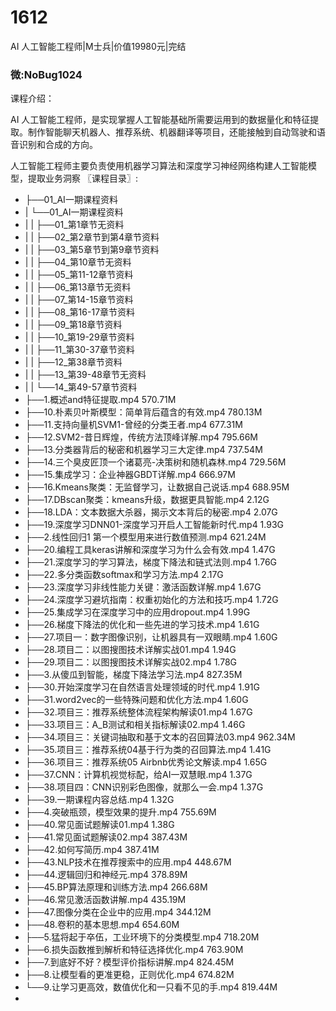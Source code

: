 # 1612
AI 人工智能工程师|M士兵|价值19980元|完结
### 微:NoBug1024 


课程介绍：

AI 人工智能工程师，是实现掌握人工智能基础所需要运用到的数据量化和特征提取。制作智能聊天机器人、推荐系统、机器翻译等项目，还能接触到自动驾驶和语音识别和合成的方向。

人工智能工程师主要负责使用机器学习算法和深度学习神经网络构建人工智能模型，提取业务洞察
〖课程目录〗:

- ├──01_AI一期课程资料  
- |   └──01_AI一期课程资料  
- |   |   ├──01_第1章节无资料  
- |   |   ├──02_第2章节到第4章节资料  
- |   |   ├──03_第5章节到第9章节资料  
- |   |   ├──04_第10章节无资料  
- |   |   ├──05_第11-12章节资料  
- |   |   ├──06_第13章节无资料  
- |   |   ├──07_第14-15章节资料  
- |   |   ├──08_第16-17章节资料  
- |   |   ├──09_第18章节资料  
- |   |   ├──10_第19-29章节资料  
- |   |   ├──11_第30-37章节资料  
- |   |   ├──12_第38章节资料  
- |   |   ├──13_第39-48章节无资料  
- |   |   └──14_第49-57章节资料  
- ├──1.概述and特征提取.mp4  570.71M
- ├──10.朴素贝叶斯模型：简单背后蕴含的有效.mp4  780.13M
- ├──11.支持向量机SVM1-曾经的分类王者.mp4  677.31M
- ├──12.SVM2-昔日辉煌，传统方法顶峰详解.mp4  795.66M
- ├──13.分类器背后的秘密和机器学习三大定律.mp4  737.54M
- ├──14.三个臭皮匠顶一个诸葛亮-决策树和随机森林.mp4  729.56M
- ├──15.集成学习：企业神器GBDT详解.mp4  666.97M
- ├──16.Kmeans聚类：无监督学习，让数据自己说话.mp4  688.95M
- ├──17.DBscan聚类：kmeans升级，数据更具智能.mp4  2.12G
- ├──18.LDA：文本数据大杀器，揭示文本背后的秘密.mp4  2.07G
- ├──19.深度学习DNN01-深度学习开启人工智能新时代.mp4  1.93G
- ├──2.线性回归1 第一个模型用来进行数值预测.mp4  621.24M
- ├──20.编程工具keras讲解和深度学习为什么会有效.mp4  1.47G
- ├──21.深度学习的学习算法，梯度下降法和链式法则.mp4  1.76G
- ├──22.多分类函数softmax和学习方法.mp4  2.17G
- ├──23.深度学习非线性能力关键：激活函数详解.mp4  1.67G
- ├──24.深度学习避坑指南：权重初始化的方法和技巧.mp4  1.72G
- ├──25.集成学习在深度学习中的应用dropout.mp4  1.99G
- ├──26.梯度下降法的优化和一些先进的学习技术.mp4  1.61G
- ├──27.项目一：数字图像识别，让机器具有一双眼睛.mp4  1.60G
- ├──28.项目二：以图搜图技术详解实战01.mp4  1.94G
- ├──29.项目二：以图搜图技术详解实战02.mp4  1.78G
- ├──3.从傻瓜到智能，梯度下降法学习法.mp4  827.35M
- ├──30.开始深度学习在自然语言处理领域的时代.mp4  1.91G
- ├──31.word2vec的一些特殊问题和优化方法.mp4  1.60G
- ├──32.项目三：推荐系统整体流程架构解读01.mp4  1.67G
- ├──33.项目三：A_B测试和相关指标解读02.mp4  1.46G
- ├──34.项目三：关键词抽取和基于文本的召回算法03.mp4  962.34M
- ├──35.项目三：推荐系统04基于行为类的召回算法.mp4  1.41G
- ├──36.项目三：推荐系统05 Airbnb优秀论文解读.mp4  1.65G
- ├──37.CNN：计算机视觉标配，给AI一双慧眼.mp4  1.37G
- ├──38.项目四：CNN识别彩色图像，就那么一会.mp4  1.37G
- ├──39.一期课程内容总结.mp4  1.32G
- ├──4.突破瓶颈，模型效果的提升.mp4  755.69M
- ├──40.常见面试题解读01.mp4  1.38G
- ├──41.常见面试题解读02.mp4  387.43M
- ├──42.如何写简历.mp4  387.41M
- ├──43.NLP技术在推荐搜索中的应用.mp4  448.67M
- ├──44.逻辑回归和神经元.mp4  378.89M
- ├──45.BP算法原理和训练方法.mp4  266.68M
- ├──46.常见激活函数讲解.mp4  435.19M
- ├──47.图像分类在企业中的应用.mp4  344.12M
- ├──48.卷积的基本思想.mp4  654.60M
- ├──5.猛将起于卒伍，工业环境下的分类模型.mp4  718.20M
- ├──6.损失函数推到解析和特征选择优化.mp4  763.90M
- ├──7.到底好不好？模型评价指标讲解.mp4  824.45M
- ├──8.让模型看的更准更稳，正则优化.mp4  674.82M
- └──9.让学习更高效，数值优化和一只看不见的手.mp4  819.44M
- 
